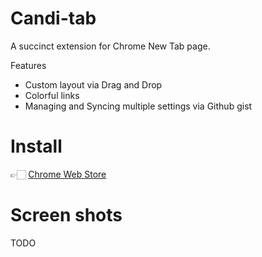 # Candi-tab

A succinct extension for Chrome New Tab page.

Features

- Custom layout via Drag and Drop
- Colorful links
- Managing and Syncing multiple settings via Github gist

# Install

👉🏻 [Chrome Web Store](https://chrome.google.com/webstore/detail/candi-tab/oceflfkedkgjbamdjonjnjchfmimbceb?hl=zh-CN)

# Screen shots

TODO
